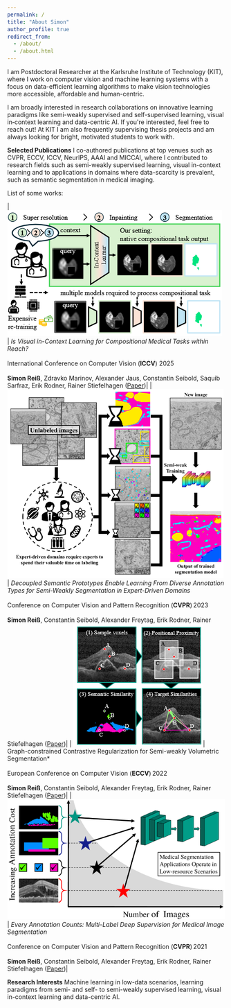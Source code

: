 ```yaml
---
permalink: /
title: "About Simon"
author_profile: true
redirect_from: 
  - /about/
  - /about.html
---
```


I am Postdoctoral Researcher at the Karlsruhe Institute of Technology (KIT), where I work on computer vision and machine learning systems with a focus on data-efficient learning algorithms to make vision technologies more accessible, affordable and human-centric.

I am broadly interested in research collaborations on innovative learning paradigms like semi-weakly supervised and self-supervised learning, visual in‑context learning and data-centric AI. If you're interested, feel free to reach out!
At KIT I am also frequently supervising thesis projects and am always looking for bright, motivated students to work with.


**Selected Publications**
I co-authored publications at top venues such as CVPR, ECCV, ICCV, NeurIPS, AAAI and MICCAI, where I contributed to research fields such as semi-weakly supervised learning, visual in-context learning and to applications in domains where data-scarcity is prevalent, such as semantic segmentation in medical imaging.

List of some works:

| ![Is compositional visual in-Context Learning in reach?](/images/publication_teasers/is_visual_in_context.png) | *Is Visual in-Context Learning for Compositional Medical Tasks within Reach?* <br> <br> International Conference on Computer Vision (**ICCV**) 2025 <br> <br> **Simon Reiß**, Zdravko Marinov, Alexander Jaus, Constantin Seibold, Saquib Sarfraz, Erik Rodner, Rainer Stiefelhagen ([Paper](https://arxiv.org/abs/2507.00868))|
| ![Decoupled Semantic Prototypes](/images/publication_teasers/dsp.png)| *Decoupled Semantic Prototypes Enable Learning From Diverse Annotation Types for Semi-Weakly Segmentation in Expert-Driven Domains* <br> <br> Conference on Computer Vision and Pattern Recognition (**CVPR**) 2023 <br> <br> **Simon Reiß**, Constantin Seibold, Alexander Freytag, Erik Rodner, Rainer Stiefelhagen ([Paper](https://openaccess.thecvf.com/content/CVPR2023/html/Reiss_Decoupled_Semantic_Prototypes_Enable_Learning_From_Diverse_Annotation_Types_for_CVPR_2023_paper.html))|
| ![Graph constrained contrastive regularization](/images/publication_teasers/graph_constrained.png)| Graph-constrained Contrastive Regularization for Semi-weakly Volumetric Segmentation* <br> <br> European Conference on Computer Vision (**ECCV**) 2022 <br> <br> **Simon Reiß**, Constantin Seibold, Alexander Freytag, Erik Rodner, Rainer Stiefelhagen ([Paper](https://www.ecva.net/papers/eccv_2022/papers_ECCV/html/399_ECCV_2022_paper.php))|
| ![Every Annotation Counts](/images/publication_teasers/every_annotation_counts.png)| *Every Annotation Counts: Multi-Label Deep Supervision for Medical Image Segmentation* <br> <br> Conference on Computer Vision and Pattern Recognition (**CVPR**) 2021 <br> <br> **Simon Reiß**, Constantin Seibold, Alexander Freytag, Erik Rodner, Rainer Stiefelhagen ([Paper](https://openaccess.thecvf.com/content/CVPR2021/html/Reiss_Every_Annotation_Counts_Multi-Label_Deep_Supervision_for_Medical_Image_Segmentation_CVPR_2021_paper.html))|

**Research Interests**
Machine learning in low-data scenarios, learning paradigms from semi- and self- to semi-weakly supervised learning, visual in-context learning and data-centric AI.